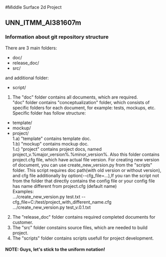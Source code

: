 #Middle Surface 2d Project
## UNN_ITMM_AI381607m
	
### Information about git repository structure  
  There are 3 main folders:  
*  doc/
*  release_doc/
*  src/
  
  and additional folder:  
*  script/

 1) The "doc" folder contains all documents, which are required.  
	"doc" folder contains "conceptualization" folder, which consists of specific folders for each document, for example: tests, mockups, etc.  
	Specific folder has follow structure:  
*	template/
*	mockup/
*	project/  
	1.a) "template" contains template doc.  
	1.b) "mockup" contains mockup doc.  
	1.c) "project" contains project docs, named  project_v.%major_version%.%minor_version%. Also this folder contains project.cfg file, which have actual file version. 
	For creating new version of document, you can use create_new_version.py from the "scripts" folder. This script requires doc path(with old version or without version), and  cfg file additionally by option(--cfg_file=...),If you ran the script not from the folder that directly contains the config file or your config file has name different from project.cfg (default name)  
	Examples:  
		.../create_new_version.py test.txt --cfg_file=C:/test/project_with_different_name.cfg  
		.../create_new_version.py test_v.0.1.txt  
	
 2) The "release_doc" folder contains required completed documents for customer.  
 3) The "src" folder constains source files, which are needed to build project.  
 4) The "scripts" folder contains scripts usefull for project development.   

#### NOTE: Guys, let's stick to the uniform notation!
